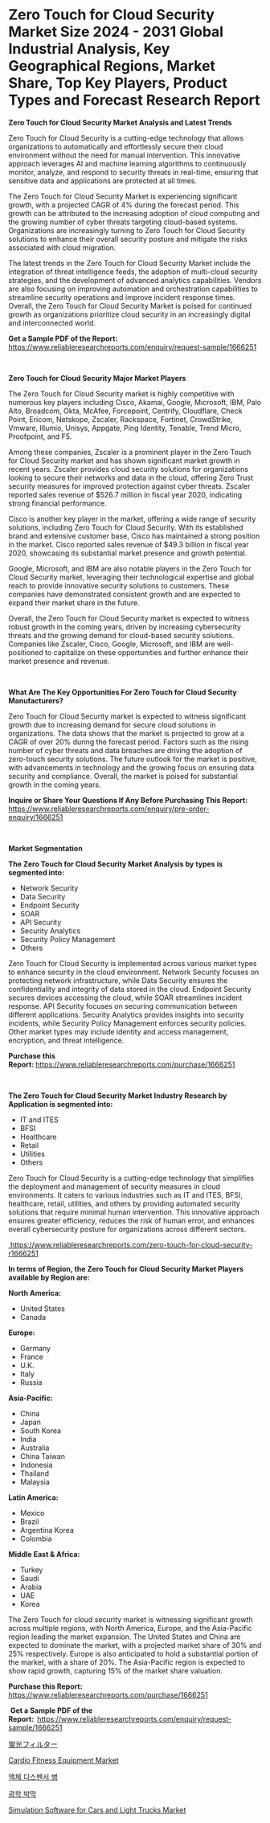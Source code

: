 <p><h1>Zero Touch for Cloud Security Market Size 2024 - 2031 Global Industrial Analysis, Key Geographical Regions, Market Share, Top Key Players, Product Types and Forecast Research Report</h1></p><p><strong>Zero Touch for Cloud Security Market Analysis and Latest Trends</strong></p>
<p><p>Zero Touch for Cloud Security is a cutting-edge technology that allows organizations to automatically and effortlessly secure their cloud environment without the need for manual intervention. This innovative approach leverages AI and machine learning algorithms to continuously monitor, analyze, and respond to security threats in real-time, ensuring that sensitive data and applications are protected at all times.</p><p>The Zero Touch for Cloud Security Market is experiencing significant growth, with a projected CAGR of 4% during the forecast period. This growth can be attributed to the increasing adoption of cloud computing and the growing number of cyber threats targeting cloud-based systems. Organizations are increasingly turning to Zero Touch for Cloud Security solutions to enhance their overall security posture and mitigate the risks associated with cloud migration.</p><p>The latest trends in the Zero Touch for Cloud Security Market include the integration of threat intelligence feeds, the adoption of multi-cloud security strategies, and the development of advanced analytics capabilities. Vendors are also focusing on improving automation and orchestration capabilities to streamline security operations and improve incident response times. Overall, the Zero Touch for Cloud Security Market is poised for continued growth as organizations prioritize cloud security in an increasingly digital and interconnected world.</p></p>
<p><strong>Get a Sample PDF of the Report:&nbsp;</strong> <a href="https://www.reliableresearchreports.com/enquiry/request-sample/1666251">https://www.reliableresearchreports.com/enquiry/request-sample/1666251</a></p>
<p>&nbsp;</p>
<p><strong>Zero Touch for Cloud Security Major Market Players</strong></p>
<p><p>The Zero Touch for Cloud Security market is highly competitive with numerous key players including Cisco, Akamai, Google, Microsoft, IBM, Palo Alto, Broadcom, Okta, McAfee, Forcepoint, Centrify, Cloudflare, Check Point, Ericom, Netskope, Zscaler, Rackspace, Fortinet, CrowdStrike, Vmware, Illumio, Unisys, Appgate, Ping Identity, Tenable, Trend Micro, Proofpoint, and F5.</p><p>Among these companies, Zscaler is a prominent player in the Zero Touch for Cloud Security market and has shown significant market growth in recent years. Zscaler provides cloud security solutions for organizations looking to secure their networks and data in the cloud, offering Zero Trust security measures for improved protection against cyber threats. Zscaler reported sales revenue of $526.7 million in fiscal year 2020, indicating strong financial performance.</p><p>Cisco is another key player in the market, offering a wide range of security solutions, including Zero Touch for Cloud Security. With its established brand and extensive customer base, Cisco has maintained a strong position in the market. Cisco reported sales revenue of $49.3 billion in fiscal year 2020, showcasing its substantial market presence and growth potential.</p><p>Google, Microsoft, and IBM are also notable players in the Zero Touch for Cloud Security market, leveraging their technological expertise and global reach to provide innovative security solutions to customers. These companies have demonstrated consistent growth and are expected to expand their market share in the future.</p><p>Overall, the Zero Touch for Cloud Security market is expected to witness robust growth in the coming years, driven by increasing cybersecurity threats and the growing demand for cloud-based security solutions. Companies like Zscaler, Cisco, Google, Microsoft, and IBM are well-positioned to capitalize on these opportunities and further enhance their market presence and revenue.</p></p>
<p>&nbsp;</p>
<p><strong>What Are The Key Opportunities For Zero Touch for Cloud Security Manufacturers?</strong></p>
<p><p>Zero Touch for Cloud Security market is expected to witness significant growth due to increasing demand for secure cloud solutions in organizations. The data shows that the market is projected to grow at a CAGR of over 20% during the forecast period. Factors such as the rising number of cyber threats and data breaches are driving the adoption of zero-touch security solutions. The future outlook for the market is positive, with advancements in technology and the growing focus on ensuring data security and compliance. Overall, the market is poised for substantial growth in the coming years.</p></p>
<p><strong>Inquire or Share Your Questions If Any Before Purchasing This Report:</strong> <a href="https://www.reliableresearchreports.com/enquiry/pre-order-enquiry/1666251">https://www.reliableresearchreports.com/enquiry/pre-order-enquiry/1666251</a></p>
<p>&nbsp;</p>
<p><strong>Market Segmentation</strong></p>
<p><strong>The Zero Touch for Cloud Security Market Analysis by types is segmented into:</strong></p>
<p><ul><li>Network Security</li><li>Data Security</li><li>Endpoint Security</li><li>SOAR</li><li>API Security</li><li>Security Analytics</li><li>Security Policy Management</li><li>Others</li></ul></p>
<p><p>Zero Touch for Cloud Security is implemented across various market types to enhance security in the cloud environment. Network Security focuses on protecting network infrastructure, while Data Security ensures the confidentiality and integrity of data stored in the cloud. Endpoint Security secures devices accessing the cloud, while SOAR streamlines incident response. API Security focuses on securing communication between different applications. Security Analytics provides insights into security incidents, while Security Policy Management enforces security policies. Other market types may include identity and access management, encryption, and threat intelligence.</p></p>
<p><strong>Purchase this Report:&nbsp;</strong><a href="https://www.reliableresearchreports.com/purchase/1666251">https://www.reliableresearchreports.com/purchase/1666251</a></p>
<p>&nbsp;</p>
<p><strong>The Zero Touch for Cloud Security Market Industry Research by Application is segmented into:</strong></p>
<p><ul><li>IT and ITES</li><li>BFSI</li><li>Healthcare</li><li>Retail</li><li>Utilities</li><li>Others</li></ul></p>
<p><p>Zero Touch for Cloud Security is a cutting-edge technology that simplifies the deployment and management of security measures in cloud environments. It caters to various industries such as IT and ITES, BFSI, healthcare, retail, utilities, and others by providing automated security solutions that require minimal human intervention. This innovative approach ensures greater efficiency, reduces the risk of human error, and enhances overall cybersecurity posture for organizations across different sectors.</p></p>
<p><a href="https://www.reliableresearchreports.com/zero-touch-for-cloud-security-r1666251">&nbsp;https://www.reliableresearchreports.com/zero-touch-for-cloud-security-r1666251</a></p>
<p><strong>In terms of Region, the Zero Touch for Cloud Security Market Players available by Region are:</strong></p>
<p>
    <p> <strong> North America: </strong>
        <ul>
            <li>United States</li>
            <li>Canada</li>
        </ul>
        </p> 
    <p> <strong> Europe: </strong>
        <ul>
            <li>Germany</li>
            <li>France</li>
            <li>U.K.</li>
            <li>Italy</li>
            <li>Russia</li>
        </ul>
        </p> 
    <p> <strong> Asia-Pacific: </strong>
        <ul>
            <li>China</li>
            <li>Japan</li>
            <li>South Korea</li>
            <li>India</li>
            <li>Australia</li>
            <li>China Taiwan</li>
            <li>Indonesia</li>
            <li>Thailand</li>
            <li>Malaysia</li>
        </ul>
        </p> 
    <p> <strong> Latin America: </strong>
        <ul>
            <li>Mexico</li>
            <li>Brazil</li>
            <li>Argentina Korea</li>
            <li>Colombia</li>
        </ul>
        </p> 
    <p> <strong> Middle East & Africa: </strong>
        <ul>
            <li>Turkey</li>
            <li>Saudi</li>
            <li>Arabia</li>
            <li>UAE</li>
            <li>Korea</li>
        </ul>
    </p>
    </p>
<p><p>The Zero Touch for cloud security market is witnessing significant growth across multiple regions, with North America, Europe, and the Asia-Pacific region leading the market expansion. The United States and China are expected to dominate the market, with a projected market share of 30% and 25% respectively. Europe is also anticipated to hold a substantial portion of the market, with a share of 20%. The Asia-Pacific region is expected to show rapid growth, capturing 15% of the market share valuation.</p></p>
<p><strong>Purchase this Report: </strong><a href="https://www.reliableresearchreports.com/purchase/1666251">https://www.reliableresearchreports.com/purchase/1666251</a></p>
<p>&nbsp;<strong>Get a Sample PDF of the Report:&nbsp;&nbsp;</strong><a href="https://www.reliableresearchreports.com/enquiry/request-sample/1666251">https://www.reliableresearchreports.com/enquiry/request-sample/1666251</a></p>
<p><strong></strong></p>
<p><p><a href="https://github.com/DemarcusKuhlman/Market-Research-Report-List-1/blob/main/524405261916.md">蛍光フィルター</a></p><p><a href="https://www.linkedin.com/pulse/cardio-fitness-equipment-market-analysis-its-cagr-segmentation-oiaie?trackingId=huabD%2BhBd0oduLMWlMeZqw%3D%3D">Cardio Fitness Equipment Market</a></p><p><a href="https://github.com/OwenHamiytll568745/Market-Research-Report-List-1/blob/main/456358061298.md">액체 디스펜서 병</a></p><p><a href="https://github.com/vdhdwjyp90142/Market-Research-Report-List-2/blob/main/342753261297.md">광학 박막</a></p><p><a href="https://github.com/suaretopek9/Market-Research-Report-List-2/blob/main/simulation-software-for-cars-and-light-trucks-market.md">Simulation Software for Cars and Light Trucks Market</a></p></p>